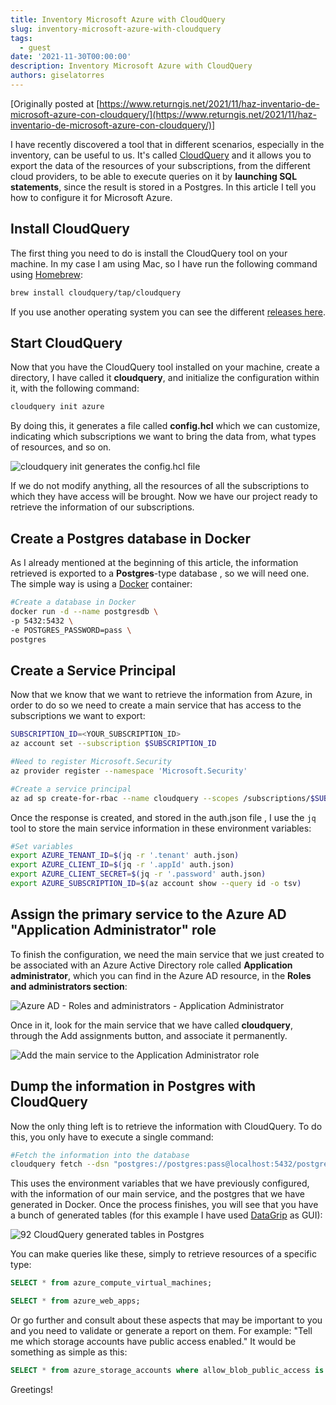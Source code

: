 ```yaml
---
title: Inventory Microsoft Azure with CloudQuery
slug: inventory-microsoft-azure-with-cloudquery
tags:
  - guest
date: '2021-11-30T00:00:00'
description: Inventory Microsoft Azure with CloudQuery
authors: giselatorres
---
```


[Originally posted at [https://www.returngis.net/2021/11/haz-inventario-de-microsoft-azure-con-cloudquery/](https://www.returngis.net/2021/11/haz-inventario-de-microsoft-azure-con-cloudquery/)]

I have recently discovered a tool that in different scenarios, especially in the inventory, can be useful to us. It's called [CloudQuery](https://www.cloudquery.io/) and it allows you to export the data of the resources of your subscriptions, from the different cloud providers, to be able to execute queries on it by **launching SQL statements**, since the result is stored in a Postgres. In this article I tell you how to configure it for Microsoft Azure.

## Install CloudQuery

The first thing you need to do is install the CloudQuery tool on your machine. In my case I am using Mac, so I have run the following command using [Homebrew](https://brew.sh/):

```bash
brew install cloudquery/tap/cloudquery
```

If you use another operating system you can see the different [releases here](https://github.com/cloudquery/cloudquery/releases).

## Start CloudQuery

Now that you have the CloudQuery tool installed on your machine, create a directory, I have called it **cloudquery**, and initialize the configuration within it, with the following command:

```bash
cloudquery init azure
```

By doing this, it generates a file called **config.hcl** which we can customize, indicating which subscriptions we want to bring the data from, what types of resources, and so on.

![cloudquery init generates the config.hcl file](/img/blog/inventory-microsoft-azure-with-cloudquery/cloudquery-config.hcl-file-1536x922.png 'cloudquery init generates the config.hcl file')

If we do not modify anything, all the resources of all the subscriptions to which they have access will be brought. Now we have our project ready to retrieve the information of our subscriptions.

## Create a Postgres database in Docker

As I already mentioned at the beginning of this article, the information retrieved is exported to a **Postgres**-type database , so we will need one. The simple way is using a [Docker](https://www.returngis.net/2019/02/hoy-empiezo-con-docker/) container:

```bash
#Create a database in Docker
docker run -d --name postgresdb \
-p 5432:5432 \
-e POSTGRES_PASSWORD=pass \
postgres
```

## Create a Service Principal

Now that we know that we want to retrieve the information from Azure, in order to do so we need to create a main service that has access to the subscriptions we want to export:

```bash
SUBSCRIPTION_ID=<YOUR_SUBSCRIPTION_ID>
az account set --subscription $SUBSCRIPTION_ID

#Need to register Microsoft.Security
az provider register --namespace 'Microsoft.Security'

#Create a service principal
az ad sp create-for-rbac --name cloudquery --scopes /subscriptions/$SUBSCRIPTION_ID  > auth.json
```

Once the response is created, and stored in the auth.json file , I use the `jq` tool to store the main service information in these environment variables:

```bash
#Set variables
export AZURE_TENANT_ID=$(jq -r '.tenant' auth.json)
export AZURE_CLIENT_ID=$(jq -r '.appId' auth.json)
export AZURE_CLIENT_SECRET=$(jq -r '.password' auth.json)
export AZURE_SUBSCRIPTION_ID=$(az account show --query id -o tsv)
```

## Assign the primary service to the Azure AD "Application Administrator" role

To finish the configuration, we need the main service that we just created to be associated with an Azure Active Directory role called **Application administrator**, which you can find in the Azure AD resource, in the **Roles and administrators section**:

![Azure AD - Roles and administrators - Application Administrator](/img/blog/inventory-microsoft-azure-with-cloudquery/Azure-AD-Application-administrator-role.png 'Azure AD - Roles and administrators - Application Administrator')

Once in it, look for the main service that we have called **cloudquery**, through the Add assignments button, and associate it permanently.

![Add the main service to the Application Administrator role](/img/blog/inventory-microsoft-azure-with-cloudquery/Azure-AD-Application-administrator-cloudquery-assigment-2048x542.png 'Add the main service to the Application Administrator role')

## Dump the information in Postgres with CloudQuery

Now the only thing left is to retrieve the information with CloudQuery. To do this, you only have to execute a single command:

```bash
#Fetch the information into the database
cloudquery fetch --dsn "postgres://postgres:pass@localhost:5432/postgres?sslmode=disable"
```

This uses the environment variables that we have previously configured, with the information of our main service, and the postgres that we have generated in Docker. Once the process finishes, you will see that you have a bunch of generated tables (for this example I have used [DataGrip](https://www.jetbrains.com/datagrip/) as GUI):

![92 CloudQuery generated tables in Postgres](/img/blog/inventory-microsoft-azure-with-cloudquery/92-tablas-generadas-por-CloudQuery-en-postgres-1095x1536.png '92 CloudQuery generated tables in Postgres')

You can make queries like these, simply to retrieve resources of a specific type:

```sql
SELECT * from azure_compute_virtual_machines;

SELECT * from azure_web_apps;
```

Or go further and consult about these aspects that may be important to you and you need to validate or generate a report on them. For example: "Tell me which storage accounts have public access enabled." It would be something as simple as this:

```sql
SELECT * from azure_storage_accounts where allow_blob_public_access is null
```

Greetings!
